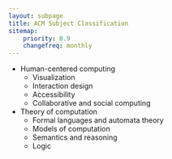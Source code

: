 ```yaml
---
layout: subpage
title: ACM Subject Classification
sitemap:
    priority: 0.9
    changefreq: monthly
---
```


- Human-centered computing
    - Visualization
    - Interaction design
    - Accessibility
    - Collaborative and social computing
- Theory of computation
    - Formal languages and automata theory
    - Models of computation
    - Semantics and reasoning
    - Logic